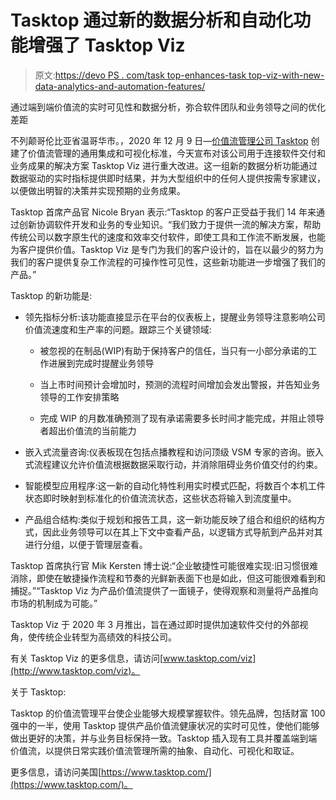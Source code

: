 # Tasktop 通过新的数据分析和自动化功能增强了 Tasktop Viz

> 原文:[https://devo PS . com/task top-enhances-task top-viz-with-new-data-analytics-and-automation-features/](https://devops.com/tasktop-enhances-tasktop-viz-with-new-data-analytics-and-automation-features/)

通过端到端价值流的实时可见性和数据分析，弥合软件团队和业务领导之间的优化差距

不列颠哥伦比亚省温哥华市。，2020 年 12 月 9 日—[价值流管理公司 Tasktop](http://www.tasktop.com/) 创建了价值流管理的通用集成和可视化标准，今天宣布对该公司用于连接软件交付和业务成果的解决方案 Tasktop Viz 进行重大改进。这一组新的数据分析功能通过数据驱动的实时指标提供即时结果，并为大型组织中的任何人提供按需专家建议，以便做出明智的决策并实现预期的业务成果。

Tasktop 首席产品官 Nicole Bryan 表示:“Tasktop 的客户正受益于我们 14 年来通过创新协调软件开发和业务的专业知识。“我们致力于提供一流的解决方案，帮助传统公司以数字原生代的速度和效率交付软件，即使工具和工作流不断发展，也能为客户提供价值。Tasktop Viz 是专门为我们的客户设计的，旨在以最少的努力为我们的客户提供复杂工作流程的可操作性可见性，这些新功能进一步增强了我们的产品。”

Tasktop 的新功能是:

*   领先指标分析:该功能直接显示在平台的仪表板上，提醒业务领导注意影响公司价值流速度和生产率的问题。跟踪三个关键领域:

    *   被忽视的在制品(WIP)有助于保持客户的信任，当只有一小部分承诺的工作进展到完成时提醒业务领导

    *   当上市时间预计会增加时，预测的流程时间增加会发出警报，并告知业务领导的工作安排策略

    *   完成 WIP 的月数准确预测了现有承诺需要多长时间才能完成，并阻止领导者超出价值流的当前能力

*   嵌入式流量咨询:仪表板现在包括点播教程和访问顶级 VSM 专家的咨询。嵌入式流程建议允许价值流根据数据采取行动，并消除阻碍业务价值交付的约束。

*   智能模型应用程序:这一新的自动化特性利用实时模式匹配，将数百个本机工件状态即时映射到标准化的价值流流状态，这些状态将输入到流度量中。

*   产品组合结构:类似于规划和报告工具，这一新功能反映了组合和组织的结构方式，因此业务领导可以在其上下文中查看产品，以逻辑方式导航到产品并对其进行分组，以便于管理层查看。

Tasktop 首席执行官 Mik Kersten 博士说:“企业敏捷性可能很难实现:旧习惯很难消除，即使在敏捷操作流程和节奏的光鲜新表面下也是如此，但这可能很难看到和捕捉。”“Tasktop Viz 为产品价值流提供了一面镜子，使得观察和测量将产品推向市场的机制成为可能。”

Tasktop Viz 于 2020 年 3 月推出，旨在通过即时提供加速软件交付的外部视角，使传统企业转型为高绩效的科技公司。

有关 Tasktop Viz 的更多信息，请访问[www.tasktop.com/viz](http://www.tasktop.com/viz)。

关于 Tasktop:

Tasktop 的价值流管理平台使企业能够大规模掌握软件。领先品牌，包括财富 100 强中的一半，使用 Tasktop 提供产品价值流健康状况的实时可见性，使他们能够做出更好的决策，并与业务目标保持一致。Tasktop 插入现有工具并覆盖端到端价值流，以提供日常实践价值流管理所需的抽象、自动化、可视化和取证。

更多信息，请访问美国[https://www.tasktop.com/](https://www.tasktop.com/)。